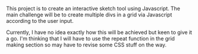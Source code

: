 This project is to create an interactive sketch tool using Javascript. The main challenge will be to create multiple divs in a grid via Javascript according to the user input.

Currently, I have no idea exactly how this will be achieved but keen to give it a go. I'm thinking that I will have to use the repeat function in the grid making section so may have to revise some CSS stuff on the way.
